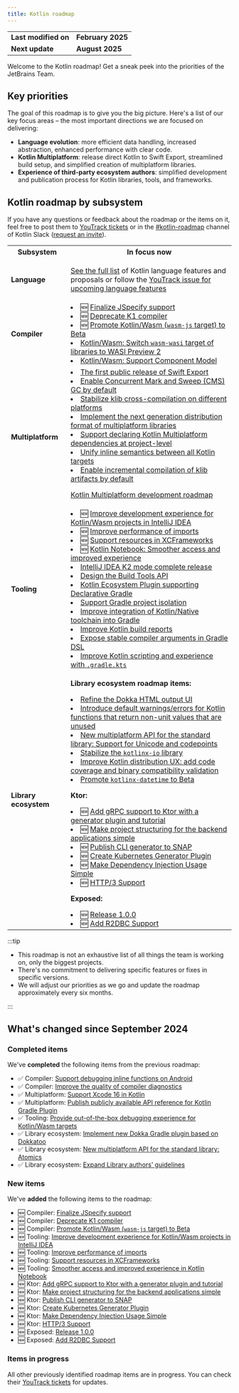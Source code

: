 ```yaml
---
title: Kotlin roadmap
---
```



<table>
    <tr>
        <td>
   <strong>Last modified on</strong>
   </td>
        <td>
   <strong>February 2025</strong>
   </td>
    </tr>
    <tr>
        <td>
   <strong>Next update</strong>
   </td>
        <td>
   <strong>August 2025</strong>
   </td>
    </tr>
</table>

Welcome to the Kotlin roadmap! Get a sneak peek into the priorities of the JetBrains Team.

## Key priorities

The goal of this roadmap is to give you the big picture.
Here's a list of our key focus areas – the most important directions we are focused on delivering:

* **Language evolution**: more efficient data handling, increased abstraction, enhanced performance with clear code.
* **Kotlin Multiplatform**: release direct Kotlin to Swift Export, streamlined build setup, and simplified creation of multiplatform libraries.
* **Experience of third-party ecosystem authors**: simplified development and publication process for Kotlin libraries, tools, and frameworks.

## Kotlin roadmap by subsystem

<!-- To view the biggest projects we're working on, see the [Roadmap details](#roadmap-details) table. -->


If you have any questions or feedback about the roadmap or the items on it, feel free to post them to [YouTrack tickets](https://youtrack.jetbrains.com/issues?q=project:%20KT,%20KTIJ%20tag:%20%7BRoadmap%20Item%7D%20%23Unresolved%20) or in the [#kotlin-roadmap](https://kotlinlang.slack.com/archives/C01AAJSG3V4) channel of Kotlin Slack ([request an invite](https://surveys.jetbrains.com/s3/kotlin-slack-sign-up)).

<!-- ### YouTrack board
Visit the [roadmap board in our issue tracker YouTrack](https://youtrack.jetbrains.com/agiles/153-1251/current) <img src="/img/youtrack-logo.png" width="30" alt="YouTr  style={{verticalAlign: 'middle'}}/>
-->

<table>
    <tr>
        <th>Subsystem</th>
        <th>In focus now</th>
    </tr>
    <tr id="language">
        <td>
   <strong>Language</strong>
   </td>
        <td>
   <p>
   <a href="kotlin-language-features-and-proposals.md">See the full list</a> of Kotlin language features and proposals or follow the <a href="https://youtrack.jetbrains.com/issue/KT-54620">YouTrack issue for upcoming language features</a>
   </p>
   </td>
    </tr>
    <tr id="compiler">
        <td>
   <strong>Compiler</strong>
   </td>
        <td>
   <list>
                <li>🆕 <a href="https://youtrack.jetbrains.com/issue/KT-75371">Finalize JSpecify support</a></li>
                <li>🆕 <a href="https://youtrack.jetbrains.com/issue/KT-75372">Deprecate K1 compiler</a></li>
                <li>🆕 <a href="https://youtrack.jetbrains.com/issue/KT-75370">Promote Kotlin/Wasm (<code>wasm-js</code> target) to Beta</a></li>
                <li><a href="https://youtrack.jetbrains.com/issue/KT-64568" target="_blank">Kotlin/Wasm: Switch <code>wasm-wasi</code> target of libraries to WASI Preview 2</a></li>
                <li><a href="https://youtrack.jetbrains.com/issue/KT-64569" target="_blank">Kotlin/Wasm: Support Component Model</a></li>
            </list>
   </td>
    </tr>
    <tr id="multiplatform">
        <td>
   <strong>Multiplatform</strong>
   </td>
        <td>
   <list>
                <li><a href="https://youtrack.jetbrains.com/issue/KT-64572">The first public release of Swift Export</a></li>
                <li><a href="https://youtrack.jetbrains.com/issue/KT-71278">Enable Concurrent Mark and Sweep (CMS) GC by default</a></li>
                <li><a href="https://youtrack.jetbrains.com/issue/KT-71290">Stabilize klib cross-compilation on different platforms</a></li> 
                <li><a href="https://youtrack.jetbrains.com/issue/KT-71281">Implement the next generation distribution format of multiplatform libraries</a></li>
                <li><a href="https://youtrack.jetbrains.com/issue/KT-71289">Support declaring Kotlin Multiplatform dependencies at project-level</a></li>
                <li><a href="https://youtrack.jetbrains.com/issue/KT-64570" target="_blank">Unify inline semantics between all Kotlin targets</a></li>
                <li><a href="https://youtrack.jetbrains.com/issue/KT-71279" target="_blank">Enable incremental compilation of klib artifacts by default</a></li>
            </list>
            <tip><p>
   <a href="https://www.jetbrains.com/help/kotlin-multiplatform-dev/kotlin-multiplatform-roadmap.html" target="_blank">Kotlin Multiplatform development roadmap</a>
   </p></tip>
   </td>
    </tr>
    <tr id="tooling">
        <td>
   <strong>Tooling</strong>
   </td>
        <td>
   <list>
                <li>🆕 <a href="https://youtrack.jetbrains.com/issue/KT-75374" target="_blank">Improve development experience for Kotlin/Wasm projects in IntelliJ IDEA</a></li>
                <li>🆕 <a href="https://youtrack.jetbrains.com/issue/KT-75376" target="_blank">Improve performance of imports</a></li>
                <li>🆕 <a href="https://youtrack.jetbrains.com/issue/KT-75377" target="_blank">Support resources in XCFrameworks</a></li>
                <li>🆕 <a href="https://youtrack.jetbrains.com/issue/KTNB-898" target="_blank">Kotlin Notebook: Smoother access and improved experience</a></li>
                <li><a href="https://youtrack.jetbrains.com/issue/KTIJ-31316" target="_blank">IntelliJ IDEA K2 mode complete release</a></li>
                <li><a href="https://youtrack.jetbrains.com/issue/KT-71286" target="_blank">Design the Build Tools API</a></li>
                <li><a href="https://youtrack.jetbrains.com/issue/KT-71292" target="_blank">Kotlin Ecosystem Plugin supporting Declarative Gradle</a></li>
                <li><a href="https://youtrack.jetbrains.com/issue/KT-54105" target="_blank">Support Gradle project isolation</a></li>
                <li><a href="https://youtrack.jetbrains.com/issue/KT-64577" target="_blank">Improve integration of Kotlin/Native toolchain into Gradle</a></li>
                <li><a href="https://youtrack.jetbrains.com/issue/KT-60279" target="_blank">Improve Kotlin build reports</a></li>
                <li><a href="https://youtrack.jetbrains.com/issue/KT-55515" target="_blank">Expose stable compiler arguments in Gradle DSL</a></li>
                <li><a href="https://youtrack.jetbrains.com/issue/KT-49511" target="_blank">Improve Kotlin scripting and experience with <code>.gradle.kts</code></a></li>
            </list>
   </td>
    </tr>
    <tr id="library-ecosystem">
        <td>
   <strong>Library ecosystem</strong>
   </td>
        <td>
   <p>
   <b>Library ecosystem roadmap items:</b>
   </p>
            <list>
                <li><a href="https://youtrack.jetbrains.com/issue/KT-71295" target="_blank">Refine the Dokka HTML output UI</a></li>
                <li><a href="https://youtrack.jetbrains.com/issue/KT-12719" target="_blank">Introduce default warnings/errors for Kotlin functions that return non-unit values that are unused</a></li>
                <li><a href="https://youtrack.jetbrains.com/issue/KT-71298" target="_blank">New multiplatform API for the standard library: Support for Unicode and codepoints</a></li>
                <li><a href="https://youtrack.jetbrains.com/issue/KT-71300" target="_blank">Stabilize the <code>kotlinx-io</code> library</a></li>
                <li><a href="https://youtrack.jetbrains.com/issue/KT-71297" target="_blank">Improve Kotlin distribution UX: add code coverage and binary compatibility validation</a></li>
                <li><a href="https://youtrack.jetbrains.com/issue/KT-64578" target="_blank">Promote <code>kotlinx-datetime</code> to Beta</a></li>
            </list>
            <p>
   <b>Ktor:</b>
   </p>
            <list>
                <li>🆕 <a href="https://youtrack.jetbrains.com/issue/KTOR-1501">Add gRPC support to Ktor with a generator plugin and tutorial</a></li>
                <li>🆕 <a href="https://youtrack.jetbrains.com/issue/KTOR-7158">Make project structuring for the backend applications simple</a></li>
                <li>🆕 <a href="https://youtrack.jetbrains.com/issue/KTOR-3937">Publish CLI generator to SNAP</a></li>
                <li>🆕 <a href="https://youtrack.jetbrains.com/issue/KTOR-6026">Create Kubernetes Generator Plugin</a></li>
                <li>🆕 <a href="https://youtrack.jetbrains.com/issue/KTOR-6621">Make Dependency Injection Usage Simple</a></li>
                <li>🆕 <a href="https://youtrack.jetbrains.com/issue/KTOR-7938">HTTP/3 Support</a></li>
            </list>
            <p>
   <b>Exposed:</b>
   </p>
            <list>
                <li>🆕 <a href="https://youtrack.jetbrains.com/issue/EXPOSED-444">Release 1.0.0</a></li>
                <li>🆕 <a href="https://youtrack.jetbrains.com/issue/EXPOSED-74">Add R2DBC Support</a></li>
            </list>
   </td>
    </tr>
</table>

:::tip
* This roadmap is not an exhaustive list of all things the team is working on, only the biggest projects.
* There's no commitment to delivering specific features or fixes in specific versions.
* We will adjust our priorities as we go and update the roadmap approximately every six months.

:::


## What's changed since September 2024

### Completed items

We've **completed** the following items from the previous roadmap:

* ✅ Compiler: [Support debugging inline functions on Android](https://youtrack.jetbrains.com/issue/KT-60276)
* ✅ Compiler: [Improve the quality of compiler diagnostics](https://youtrack.jetbrains.com/issue/KT-71275)
* ✅ Multiplatform: [Support Xcode 16 in Kotlin](https://youtrack.jetbrains.com/issue/KT-71287)
* ✅ Multiplatform: [Publish publicly available API reference for Kotlin Gradle Plugin](https://youtrack.jetbrains.com/issue/KT-71288)
* ✅ Tooling: [Provide out-of-the-box debugging experience for Kotlin/Wasm targets](https://youtrack.jetbrains.com/issue/KT-71276)
* ✅ Library ecosystem: [Implement new Dokka Gradle plugin based on Dokkatoo](https://youtrack.jetbrains.com/issue/KT-71293)
* ✅ Library ecosystem: [New multiplatform API for the standard library: Atomics](https://youtrack.jetbrains.com/issue/KT-62423)
* ✅ Library ecosystem: [Expand Library authors’ guidelines](https://youtrack.jetbrains.com/issue/KT-71299)

### New items

We've **added** the following items to the roadmap:

* 🆕 Compiler: [Finalize JSpecify support](https://youtrack.jetbrains.com/issue/KT-75371)
* 🆕 Compiler: [Deprecate K1 compiler](https://youtrack.jetbrains.com/issue/KT-75372)
* 🆕 Compiler: [Promote Kotlin/Wasm (`wasm-js` target) to Beta](https://youtrack.jetbrains.com/issue/KT-75370)
* 🆕 Tooling: [Improve development experience for Kotlin/Wasm projects in IntelliJ IDEA](https://youtrack.jetbrains.com/issue/KT-75374)
* 🆕 Tooling: [Improve performance of imports](https://youtrack.jetbrains.com/issue/KT-75376)
* 🆕 Tooling: [Support resources in XCFrameworks](https://youtrack.jetbrains.com/issue/KT-75377)
* 🆕 Tooling: [Smoother access and improved experience in Kotlin Notebook](https://youtrack.jetbrains.com/issue/KTNB-898)
* 🆕 Ktor: [Add gRPC support to Ktor with a generator plugin and tutorial](https://youtrack.jetbrains.com/issue/KTOR-1501)
* 🆕 Ktor: [Make project structuring for the backend applications simple](https://youtrack.jetbrains.com/issue/KTOR-7158)
* 🆕 Ktor: [Publish CLI generator to SNAP](https://youtrack.jetbrains.com/issue/KTOR-3937)
* 🆕 Ktor: [Create Kubernetes Generator Plugin](https://youtrack.jetbrains.com/issue/KTOR-6026)
* 🆕 Ktor: [Make Dependency Injection Usage Simple](https://youtrack.jetbrains.com/issue/KTOR-6621)
* 🆕 Ktor: [HTTP/3 Support](https://youtrack.jetbrains.com/issue/KTOR-7938)
* 🆕 Exposed: [Release 1.0.0](https://youtrack.jetbrains.com/issue/EXPOSED-444)
* 🆕 Exposed: [Add R2DBC Support](https://youtrack.jetbrains.com/issue/EXPOSED-74)

<!--
### Removed items

We've **removed** the following items from the roadmap:

* ❌ Compiler: [Improve the quality of compiler diagnostics](https://youtrack.jetbrains.com/issue/KT-71275)

:::tip
Some items were removed from the roadmap but not dropped completely. In some cases, we've merged previous roadmap items
with the current ones.

:::

-->

### Items in progress

All other previously identified roadmap items are in progress. You can check their [YouTrack tickets](https://youtrack.jetbrains.com/issues?q=project:%20KT,%20KTIJ%20tag:%20%7BRoadmap%20Item%7D%20%23Unresolved%20)
for updates.
